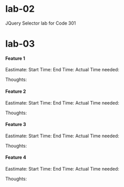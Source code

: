 # lab-02
JQuery Selector lab for Code 301

# lab-03
#### Feature 1
Eastimate:
Start Time:
End Time:
Actual Time needed:

Thoughts:

#### Feature 2
Eastimate:
Start Time:
End Time:
Actual Time needed:

Thoughts:


#### Feature 3
Eastimate:
Start Time:
End Time:
Actual Time needed:

Thoughts:


#### Feature 4
Eastimate:
Start Time:
End Time:
Actual Time needed:

Thoughts:


